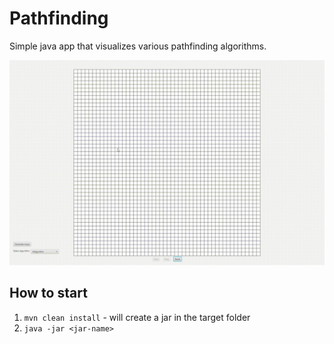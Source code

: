 # Pathfinding

Simple java app that visualizes various pathfinding algorithms.


![caption](./docs/preview.gif)


## How to start

1. `mvn clean install` - will create a jar in the target folder
2. `java -jar <jar-name>`
